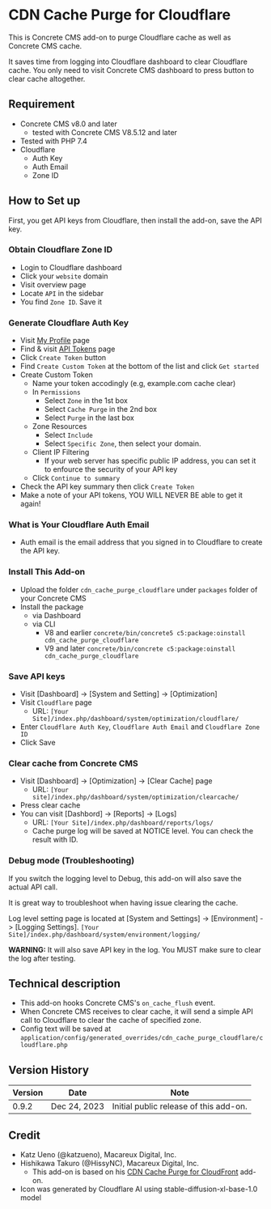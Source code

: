 # CDN Cache Purge for Cloudflare

This is Concrete CMS add-on to purge Cloudflare cache as well as Concrete CMS cache.

It saves time from logging into Cloudflare dashboard to clear Cloudflare cache. You only need to visit Concrete CMS dashboard to press button to clear cache altogether.

## Requirement

- Concrete CMS v8.0 and later
    - tested with Concrete CMS V8.5.12 and later
- Tested with PHP 7.4
- Cloudflare
    - Auth Key
    - Auth Email
    - Zone ID

## How to Set up

First, you get API keys from Cloudflare, then install the add-on, save the API key.

### Obtain Cloudflare Zone ID

- Login to Cloudflare dashboard
- Click your `website` domain
- Visit overview page
- Locate `API` in the sidebar
- You find `Zone ID`. Save it

### Generate Cloudflare Auth Key

- Visit [My Profile](https://dash.cloudflare.com/profile) page
- Find & visit [API Tokens](https://dash.cloudflare.com/profile/api-tokens) page
- Click `Create Token` button
- Find `Create Custom Token` at the bottom of the list and click `Get started`
- Create Custom Token
    - Name your token accodingly (e.g, example.com cache clear)
    - In `Permissions`
        - Select `Zone` in the 1st box
        - Select `Cache Purge` in the 2nd box
        - Select `Purge` in the last box
    - Zone Resources
        - Select `Include`
        - Select `Specific Zone`, then select your domain.
    - Client IP Filtering
        - If your web server has specific public IP address, you can set it to enfource the security of your API key
    - Click `Continue to summary`
- Check the API key summary then click `Create Token`
- Make a note of your API tokens, YOU WILL NEVER BE able to get it again!

### What is Your Cloudflare Auth Email

- Auth email is the email address that you signed in to Cloudflare to create the API key.

### Install This Add-on

- Upload the folder `cdn_cache_purge_cloudflare` under `packages` folder of your Concrete CMS
- Install the package
    - via Dashboard
    - via CLI
        - V8 and earlier `concrete/bin/concrete5 c5:package:oinstall cdn_cache_purge_cloudflare`
        - V9 and later `concrete/bin/concrete c5:package:oinstall cdn_cache_purge_cloudflare`

### Save API keys

- Visit [Dashboard] -> [System and Setting] -> [Optimization]
- Visit `Cloudflare` page
    - URL: `[Your Site]/index.php/dashboard/system/optimization/cloudflare/`
- Enter `Cloudflare Auth Key`, `Cloudflare Auth Email` and `Cloudflare Zone ID`
- Click Save

### Clear cache from Concrete CMS

- Visit [Dashboard] -> [Optimization] -> [Clear Cache] page
    - URL: `[Your site]/index.php/dashboard/system/optimization/clearcache/`
- Press clear cache
- You can visit [Dashbord] -> [Reports] -> [Logs]
    - URL: `[Your Site]/index.php/dashboard/reports/logs/`
    - Cache purge log will be saved at NOTICE level. You can check the result with ID.

### Debug mode (Troubleshooting)

If you switch the logging level to Debug, this add-on will also save the actual API call.

It is great way to troubleshoot when having issue clearing the cache.

Log level setting page is located at [System and Settings] -> [Environment] -> [Logging Settings]. `[Your Site]/index.php/dashboard/system/environment/logging/`

**WARNING:** It will also save API key in the log. You MUST make sure to clear the log after testing.

## Technical description

- This add-on hooks Concrete CMS's `on_cache_flush` event.
- When Concrete CMS receives to clear cache, it will send a simple API call to Cloudflare to clear the cache of specified zone.
- Config text will be saved at `application/config/generated_overrides/cdn_cache_purge_cloudflare/cloudflare.php`

## Version History

Version | Date         | Note
--------|--------------|--------
0.9.2   | Dec 24, 2023 | Initial public release of this add-on.

## Credit

- Katz Ueno (@katzueno), Macareux Digital, Inc.
- Hishikawa Takuro (@HissyNC), Macareux Digital, Inc.
    - This add-on is based on his [CDN Cache Purge for CloudFront](https://github.com/MacareuxDigital/addon_cloudfront_cache_purge) add-on.
- Icon was generated by Cloudflare AI using stable-diffusion-xl-base-1.0 model
